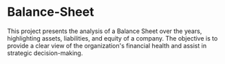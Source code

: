 # Balance-Sheet
This project presents the analysis of a Balance Sheet over the years, highlighting assets, liabilities, and equity of a company. The objective is to provide a clear view of the organization's financial health and assist in strategic decision-making.
